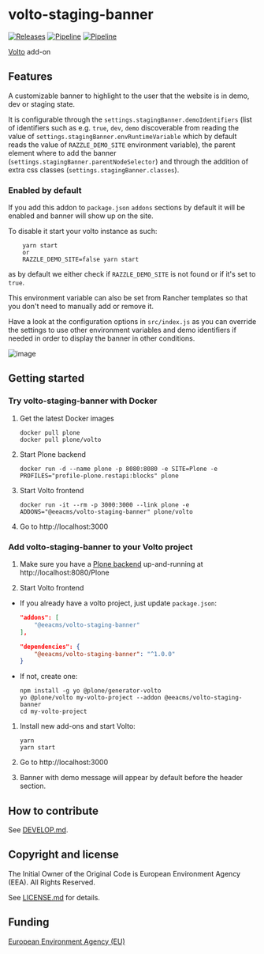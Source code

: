 # volto-staging-banner
[![Releases](https://img.shields.io/github/v/release/eea/volto-staging-banner)](https://github.com/eea/volto-staging-banner/releases)
[![Pipeline](https://ci.eionet.europa.eu/buildStatus/icon?job=volto-addons%2Fvolto-staging-banner%2Fmaster&subject=master)](https://ci.eionet.europa.eu/view/Github/job/volto-addons/job/volto-staging-banner/job/master/display/redirect)
[![Pipeline](https://ci.eionet.europa.eu/buildStatus/icon?job=volto-addons%2Fvolto-staging-banner%2Fdevelop&subject=develop)](https://ci.eionet.europa.eu/view/Github/job/volto-addons/job/volto-staging-banner/job/develop/display/redirect)

[Volto](https://github.com/plone/volto) add-on

## Features

A customizable banner to highlight to the user that the website is in demo, dev
or staging state. 

It is configurable through the `settings.stagingBanner.demoIdentifiers` 
(list of identifiers such as e.g. `true`, `dev`, `demo` discoverable from reading
the value of `settings.stagingBanner.envRuntimeVariable` which by default reads
the value of `RAZZLE_DEMO_SITE` environment variable), the parent element
where to add the banner (`settings.stagingBanner.parentNodeSelector`) and through
the addition of extra css classes (`settings.stagingBanner.classes`).

### Enabled by default

If you add this addon to `package.json` `addons` sections by default it will be
enabled and banner will show up on the site.

To disable it start your volto instance as such:
```
    yarn start
    or 
    RAZZLE_DEMO_SITE=false yarn start
```
as by default we either check if `RAZZLE_DEMO_SITE` is not found or if it's set
to `true`.

This environment variable can also be set from Rancher templates so that you
don't need to manually add or remove it.

Have a look at the configuration options in `src/index.js` as you can override
the settings to use other environment variables and demo identifiers if needed
in order to display the banner in other conditions.

![image](https://user-images.githubusercontent.com/38378382/130647224-754af234-2de8-4d31-8eaa-6fa673df08a4.png)

## Getting started

### Try volto-staging-banner with Docker

1. Get the latest Docker images

   ```
   docker pull plone
   docker pull plone/volto
   ```

1. Start Plone backend
   ```
   docker run -d --name plone -p 8080:8080 -e SITE=Plone -e PROFILES="profile-plone.restapi:blocks" plone
   ```

1. Start Volto frontend

   ```
   docker run -it --rm -p 3000:3000 --link plone -e ADDONS="@eeacms/volto-staging-banner" plone/volto
   ```

1. Go to http://localhost:3000

### Add volto-staging-banner to your Volto project

1. Make sure you have a [Plone backend](https://plone.org/download) up-and-running at http://localhost:8080/Plone

1. Start Volto frontend

* If you already have a volto project, just update `package.json`:

   ```JSON
   "addons": [
       "@eeacms/volto-staging-banner"
   ],

   "dependencies": {
       "@eeacms/volto-staging-banner": "^1.0.0"
   }
   ```

* If not, create one:

   ```
   npm install -g yo @plone/generator-volto
   yo @plone/volto my-volto-project --addon @eeacms/volto-staging-banner
   cd my-volto-project
   ```

1. Install new add-ons and start Volto:

   ```
   yarn
   yarn start
   ```

3. Go to http://localhost:3000

4. Banner with demo message will appear by default before the header section.

## How to contribute

See [DEVELOP.md](https://github.com/eea/volto-staging-banner/blob/master/DEVELOP.md).

## Copyright and license

The Initial Owner of the Original Code is European Environment Agency (EEA).
All Rights Reserved.

See [LICENSE.md](https://github.com/eea/volto-staging-banner/blob/master/LICENSE.md) for details.

## Funding

[European Environment Agency (EU)](http://eea.europa.eu)
